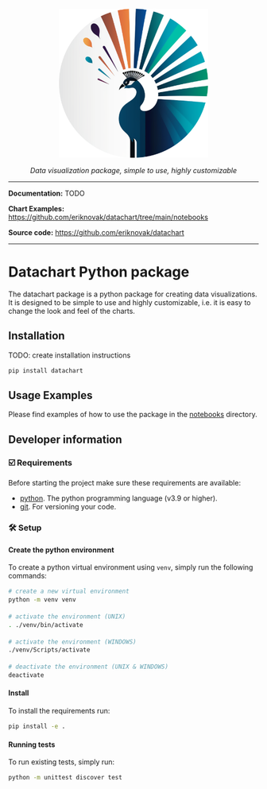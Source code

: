<p align="center">
  <img src="./docs/assets/imgs/logo.png" alt="datachart" height="300">
</p>

<p align="center">
<i>Data visualization package, simple to use, highly customizable</i>
<p>


---

**Documentation:** TODO

**Chart Examples:** https://github.com/eriknovak/datachart/tree/main/notebooks

**Source code:** https://github.com/eriknovak/datachart

---

# Datachart Python package

The datachart package is a python package for creating data visualizations. It is designed to be simple to use and highly customizable, i.e. it is easy to change the look and feel of the charts.

## Installation

TODO: create installation instructions

```bash
pip install datachart
```

## Usage Examples

Please find examples of how to use the package in the [notebooks](./notebooks) directory.


## Developer information

### ☑️ Requirements
Before starting the project make sure these requirements are available:
- [python][python]. The python programming language (v3.9 or higher).
- [git][git]. For versioning your code.


### 🛠️ Setup

#### Create the python environment

To create a python virtual environment using `venv`, simply run the following
commands:

```bash
# create a new virtual environment
python -m venv venv

# activate the environment (UNIX)
. ./venv/bin/activate

# activate the environment (WINDOWS)
./venv/Scripts/activate

# deactivate the environment (UNIX & WINDOWS)
deactivate
```

#### Install

To install the requirements run:

```bash
pip install -e .
```

#### Running tests

To run existing tests, simply run:

```bash
python -m unittest discover test
```


[python]: https://www.python.org/
[git]: https://git-scm.com/